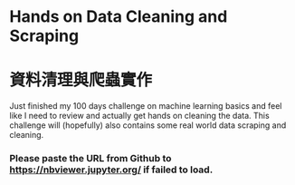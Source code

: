 # Hands on Data Cleaning and Scraping 
# 資料清理與爬蟲實作

Just finished my 100 days challenge on machine learning basics and feel like I need to review and actually get hands on cleaning the data. This challenge will (hopefully) also contains some real world data scraping and cleaning.

### Please paste the URL from Github to https://nbviewer.jupyter.org/ if failed to load.

